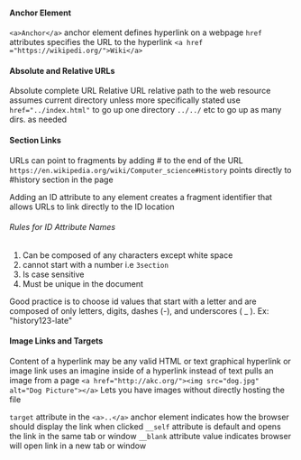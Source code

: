 #### Anchor Element
`<a>Anchor</a>` anchor element defines hyperlink on a webpage 
	`href` attributes specifies the URL to the hyperlink
		`<a href ="https://wikipedi.org/">Wiki</a>`

#### Absolute and Relative URLs
Absolute
	complete URL
Relative URL
	relative path to the web resource 
	assumes current directory unless more specifically stated
		use `href="../index.html"` to go up one directory 
			`../../` etc to go up as many dirs. as needed

#### Section Links
URLs can point to fragments by adding # to the end of the URL 
	`https://en.wikipedia.org/wiki/Computer_science#History`
		points directly to #history section in the page

Adding an ID attribute to any element creates a fragment identifier that allows URLs to link directly to the ID location 
###### Rules for ID Attribute Names
1. Can be composed of any characters except white space
2. cannot start with a number i.e `3section`
3. Is case sensitive 
4. Must be unique in the document 

Good practice is to choose id values that start with a letter and are composed of only letters, digits, dashes (-), and underscores ( _ ). Ex: "history123-late"

#### Image Links and Targets
Content of a hyperlink may be any valid HTML or text 
graphical hyperlink or image link uses an imagine inside of a hyperlink instead of text
pulls an image from a page
	`<a href="http://akc.org/"><img src="dog.jpg" alt="Dog Picture"></a>`
Lets you have images without directly hosting the file 

`target` attribute in the `<a>..</a>` anchor element indicates how the browser should display the link when clicked
	`__self` attribute is default and opens the link in the same tab or window
	`__blank` attribute value indicates browser will open link in a new tab or window
